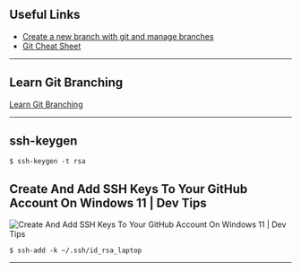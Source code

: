 
## Useful Links

* [Create a new branch with git and manage branches](https://github.com/Kunena/Kunena-Forum/wiki/Create-a-new-branch-with-git-and-manage-branches)
* [Git Cheat Sheet](https://amanchadha.com/projects/cheatsheets/Git_Cheatsheet_AmanChadha.pdf)

***

## Learn Git Branching

[Learn Git Branching](https://learngitbranching.js.org)

***

## ssh-keygen
```
$ ssh-keygen -t rsa
```

## Create And Add SSH Keys To Your GitHub Account On Windows 11 | Dev Tips

![Create And Add SSH Keys To Your GitHub Account On Windows 11 | Dev Tips](https://www.youtube.com/watch?v=itU8KBuE8jk)

```
$ ssh-add -k ~/.ssh/id_rsa_laptop
```

***
